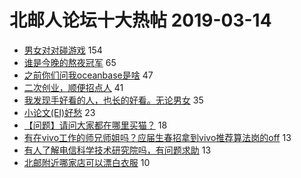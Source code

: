 # 北邮人论坛十大热帖 2019-03-14

- [男女对对碰游戏](https://bbs.byr.cn/article/Friends/1915328) 154
- [谁是今晚的熬夜冠军](https://bbs.byr.cn/article/Picture/3238845) 65
- [之前你们问我oceanbase是啥](https://bbs.byr.cn/article/StudyShare/190263) 47
- [二次创业，顺便招点人](https://bbs.byr.cn/article/WorkLife/1119098) 41
- [我发现手好看的人，也长的好看。无论男女](https://bbs.byr.cn/article/Talking/6103725) 35
- [小论文(EI)好愁](https://bbs.byr.cn/article/Paper/33186) 23
- [【问题】请问大家都在哪里买猫？](https://bbs.byr.cn/article/Pet/152072) 18
- [有在vivo工作的师兄师姐吗？应届生春招拿到vivo推荐算法岗的off](https://bbs.byr.cn/article/Job/2020293) 13
- [有人了解电信科学技术研究院吗，有问题求助](https://bbs.byr.cn/article/AimGraduate/1159920) 13
- [北邮附近哪家店可以漂白衣服](https://bbs.byr.cn/article/Clothing/43979) 10


